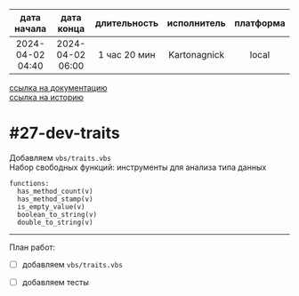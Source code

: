|   дата начала    |    дата конца    | длительность | исполнитель  | платформа |
|:----------------:|:----------------:|:------------:|:------------:|:---------:|
| 2024-04-02 04:40 | 2024-04-02 06:00 | 1 час 20 мин | Kartonagnick |   local   |

[ссылка на документацию](../docs.md)  
[ссылка на историю](../history.md#-v027-dev)  

#27-dev-traits
============== 
Добавляем `vbs/traits.vbs`  
Набор свободных функций: инструменты для анализа типа данных  

```
functions:
  has_method_count(v)
  has_method_stamp(v)
  is_empty_value(v)
  boolean_to_string(v)
  double_to_string(v)
```

--------------------------------------------------------------------------------

План работ:  
  - [ ] добавляем `vbs/traits.vbs`  
  - [ ] добавляем тесты  

